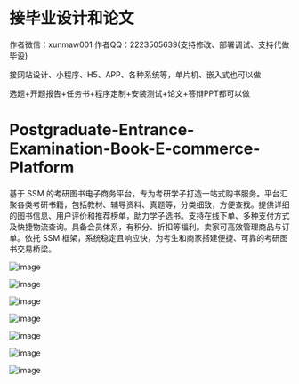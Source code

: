# 接毕业设计和论文
作者微信：xunmaw001  作者QQ：2223505639(支持修改、部署调试、支持代做毕设)

接网站设计、小程序、H5、APP、各种系统等，单片机、嵌入式也可以做

选题+开题报告+任务书+程序定制+安装测试+论文+答辩PPT都可以做
# Postgraduate-Entrance-Examination-Book-E-commerce-Platform
基于 SSM 的考研图书电子商务平台，专为考研学子打造一站式购书服务。平台汇聚各类考研书籍，包括教材、辅导资料、真题等，分类细致，方便查找。提供详细的图书信息、用户评价和推荐榜单，助力学子选书。支持在线下单、多种支付方式及快捷物流查询。具备会员体系，有积分、折扣等福利。卖家可高效管理商品与订单。依托 SSM 框架，系统稳定且响应快，为考生和商家搭建便捷、可靠的考研图书交易桥梁。 

![image](https://github.com/user-attachments/assets/7bea6313-b994-4f32-a8c7-b293233b19cb)

![image](https://github.com/user-attachments/assets/14915b7d-6135-47b5-a159-0625d0dcf425)

![image](https://github.com/user-attachments/assets/ee7f0b5f-cb98-4a79-9acf-e7fdbfab4e0a)

![image](https://github.com/user-attachments/assets/c74d4393-f7b2-4116-a483-2737a103ef5b)

![image](https://github.com/user-attachments/assets/1e9c4dac-1cc0-410f-a591-2eb677f6ef86)

![image](https://github.com/user-attachments/assets/e7d66e4c-5076-4e9b-949c-e445bc5c62a6)

![image](https://github.com/user-attachments/assets/7b63ab25-ae45-49bf-a93e-dd2e6d4d7ed7)
